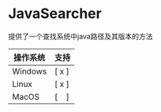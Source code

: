 # JavaSearcher

提供了一个查找系统中java路径及其版本的方法

| 操作系统    | 支持     |
| ------- | ------ |
| Windows | [ x ]  |
| Linux   | [ x ]  |
| MacOS   | [    ] |


